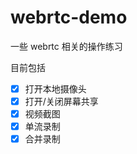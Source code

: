# webrtc-demo

一些 webrtc 相关的操作练习

目前包括
- [x] 打开本地摄像头
- [x] 打开/关闭屏幕共享
- [x] 视频截图
- [x] 单流录制
- [x] 合并录制
